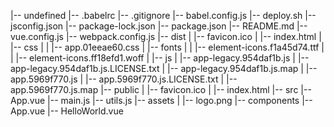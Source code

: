 |-- undefined
    |-- .babelrc
    |-- .gitignore
    |-- babel.config.js
    |-- deploy.sh
    |-- jsconfig.json
    |-- package-lock.json
    |-- package.json
    |-- README.md
    |-- vue.config.js
    |-- webpack.config.js
    |-- dist
    |   |-- favicon.ico
    |   |-- index.html
    |   |-- css
    |   |   |-- app.01eeae60.css
    |   |-- fonts
    |   |   |-- element-icons.f1a45d74.ttf
    |   |   |-- element-icons.ff18efd1.woff
    |   |-- js
    |       |-- app-legacy.954daf1b.js
    |       |-- app-legacy.954daf1b.js.LICENSE.txt
    |       |-- app-legacy.954daf1b.js.map
    |       |-- app.5969f770.js
    |       |-- app.5969f770.js.LICENSE.txt
    |       |-- app.5969f770.js.map
    |-- public
    |   |-- favicon.ico
    |   |-- index.html
    |-- src
        |-- App.vue
        |-- main.js
        |-- utils.js
        |-- assets
        |   |-- logo.png
        |-- components
            |-- App.vue
            |-- HelloWorld.vue
